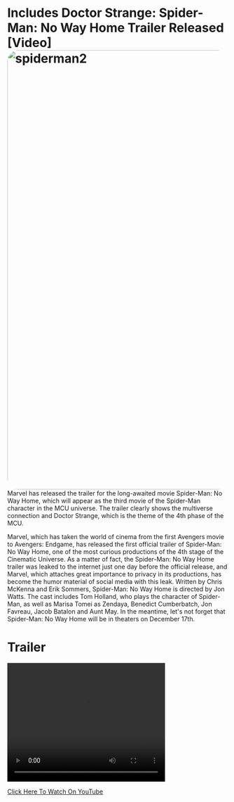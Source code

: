# Includes Doctor Strange: Spider-Man: No Way Home Trailer Released [Video]<br><img src="https://cdn.webtekno.com/media/cache/content_detail_v2/article/113928/spider-man-no-way-home-fragman-video-1629783955.jpg" alt="spiderman2" style="float: left; margin-right: 10px; width: 1000px; border-radius: 25px" />

Marvel has released the trailer for the long-awaited movie Spider-Man: No Way Home, which will appear as the third movie of the Spider-Man character in the MCU universe. The trailer clearly shows the multiverse connection and Doctor Strange, which is the theme of the 4th phase of the MCU. 

Marvel, which has taken the world of cinema from the first Avengers movie to Avengers: Endgame, has released the first official trailer of Spider-Man: No Way Home, one of the most curious productions of the 4th stage of the Cinematic Universe. As a matter of fact, the Spider-Man: No Way Home trailer was leaked to the internet just one day before the official release, and Marvel, which attaches great importance to privacy in its productions, has become the humor material of social media with this leak. Written by Chris McKenna and Erik Sommers, Spider-Man: No Way Home is directed by Jon Watts. The cast includes Tom Holland, who plays the character of Spider-Man, as well as Marisa Tomei as Zendaya, Benedict Cumberbatch, Jon Favreau, Jacob Batalon and Aunt May. In the meantime, let's not forget that Spider-Man: No Way Home will be in theaters on December 17th.

# Trailer

<video width="360" height="270" controls>

  <source src="https://cdn.glitch.com/9de5adc4-a490-40db-b228-5564679d0d47%2Fvideoplayback%20(1).mp4?v=1629905646598" type="video/mp4">

  <source src="movie.ogg" type="video/ogg">

Your browser does not support the video tag. <a href="https://youtu.be/WgU7P6o-GkM">Click here to watch on YouTube</a>

</video>

[Click Here To Watch On YouTube](https://youtu.be/WgU7P6o-GkM) 